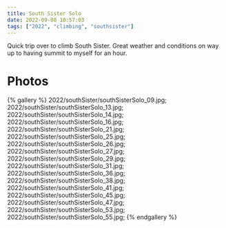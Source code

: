 ```yaml
---
title: South Sister Solo
date: 2022-09-08 10:57:03
tags: ["2022", "climbing", "southsister"]
---
```


Quick trip over to climb South Sister. Great weather and conditions on way up to having summit to myself for an hour.

# Photos

{% gallery %}
2022/southSister/southSisterSolo_09.jpg;
2022/southSister/southSisterSolo_13.jpg;
2022/southSister/southSisterSolo_14.jpg;
2022/southSister/southSisterSolo_16.jpg;
2022/southSister/southSisterSolo_21.jpg;
2022/southSister/southSisterSolo_25.jpg;
2022/southSister/southSisterSolo_26.jpg;
2022/southSister/southSisterSolo_27.jpg;
2022/southSister/southSisterSolo_29.jpg;
2022/southSister/southSisterSolo_31.jpg;
2022/southSister/southSisterSolo_36.jpg;
2022/southSister/southSisterSolo_38.jpg;
2022/southSister/southSisterSolo_41.jpg;
2022/southSister/southSisterSolo_45.jpg;
2022/southSister/southSisterSolo_47.jpg;
2022/southSister/southSisterSolo_53.jpg;
2022/southSister/southSisterSolo_55.jpg;
{% endgallery %}

